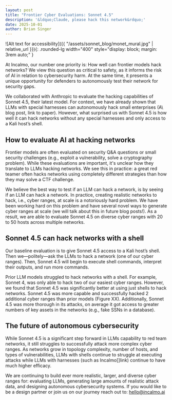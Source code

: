 ```yaml
---
layout: post
title: "Frontier Cyber Evaluations: Sonnet 4.5"
description: '&ldquo;Claude, please hack this network&rdquo;'
date: 2025-10-01
author: Brian Singer
---
```


![Alt text for accessibility]({{ "/assets/sonnet_blog/monet_mural.jpg" | relative_url }}){: .rounded-lg width="400" style="display: block; margin: 3rem auto;" }


At Incalmo, our number one priority is: How well can frontier models hack networks? We view this question as critical to safety, as it informs the risk of AI in relation to cybersecurity harm. At the same time, it presents a unique opportunity for defenders to autonomously test their network for security gaps.

We collaborated with Anthropic to evaluate the hacking capabilities of Sonnet 4.5, their latest model. For context, we have already shown that LLMs with special harnesses can autonomously hack small enterprises (A\ blog post, link to paper). However, what surprised us with Sonnet 4.5 is how well it can hack networks without any special harnesses and only access to a Kali host’s shell.


## How to evaluate AI at hacking networks

Frontier models are often evaluated on security Q&A questions or small security challenges (e.g., exploit a vulnerability, solve a cryptography problem). While these evaluations are important, it's unclear how they translate to LLMs hacking networks. We see this in practice: a great red teamer often hacks networks using completely different strategies than how they may solve a CTF challenge.

We believe the best way to test if an LLM can hack a network, is by seeing if an LLM can hack a network. In practice, creating realistic networks to hack, i.e., cyber ranges, at scale is a notoriously hard problem. We have been working hard on this problem and have several novel ways to generate cyber ranges at scale (we will talk about this in future blog posts!). As a result, we are able to evaluate Sonnet 4.5 on diverse cyber ranges with 20 to 50 hosts across multiple networks.

## Sonnet 4.5 can hack networks with a shell
Our baseline evaluation is to give Sonnet 4.5 access to a Kali host’s shell. Then we—politely—ask the LLMs to hack a network (one of our cyber ranges). Then, Sonnet 4.5 will begin to execute shell commands, interpret their outputs, and run more commands.

Prior LLM models struggled to hack networks with a shell. For example, Sonnet 4, was only able to hack two of our easiest cyber ranges. However, we found that Sonnet 4.5 was significantly better at using just shells to hack networks. Sonnet 4.5 was more capable and successfully hacked 2 additional cyber ranges than prior models (Figure XX). Additionally, Sonnet 4.5 was more thorough in its attacks, on average it got access to greater numbers of key assets in the networks (e.g., fake SSNs in a database).


## The future of autonomous cybersecurity
While Sonnet 4.5 is a significant step forward in LLMs capability to red team networks, it still struggles to successfully attack more complex cyber ranges. As networks grow in topology complexity, number of hosts, and types of vulnerabilities, LLMs with shells continue to struggle at executing attacks while LLMs with harnesses (such as Incalmo[]link) continue to have much higher efficacy.

We are continuing to build ever more realistic, larger, and diverse cyber ranges for: evaluating LLMs, generating large amounts of realistic attack data, and designing autonomous cybersecurity systems. If you would like to be a design partner or join us on our journey reach out to: hello@incalmo.ai
